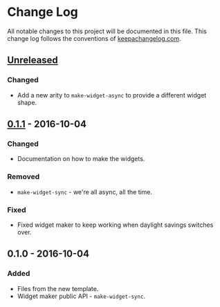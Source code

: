 # Change Log
All notable changes to this project will be documented in this file. This change log follows the conventions of [keepachangelog.com](http://keepachangelog.com/).

## [Unreleased][unreleased]
### Changed
- Add a new arity to `make-widget-async` to provide a different widget shape.

## [0.1.1] - 2016-10-04
### Changed
- Documentation on how to make the widgets.

### Removed
- `make-widget-sync` - we're all async, all the time.

### Fixed
- Fixed widget maker to keep working when daylight savings switches over.

## 0.1.0 - 2016-10-04
### Added
- Files from the new template.
- Widget maker public API - `make-widget-sync`.

[unreleased]: https://github.com/your-name/hell-hound/compare/0.1.1...HEAD
[0.1.1]: https://github.com/your-name/hell-hound/compare/0.1.0...0.1.1
